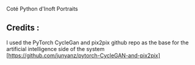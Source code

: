 Coté Python d'Inoft Portraits



## Credits :

I used the PyTorch CycleGan and pix2pix github repo as the base for the artificial intelligence side of the system [https://github.com/junyanz/pytorch-CycleGAN-and-pix2pix]

